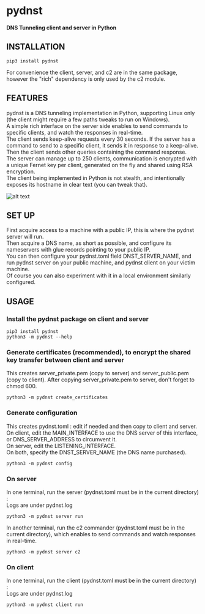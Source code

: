 # pydnst
**DNS Tunneling client and server in Python**

<a name="installation"></a>
## INSTALLATION

    pip3 install pydnst
    
For convenience the client, server, and c2 are in the same package, however the "rich" dependency is only used by the c2 module.

<a name="features"></a>
## FEATURES

pydnst is a DNS tunneling implementation in Python, supporting Linux only (the client might require a few paths tweaks to run on Windows).  
A simple rich interface on the server side enables to send commands to specific clients, and watch the responses in real-time.  
The client sends keep-alive requests every 30 seconds. If the server has a command to send to a specific client, it sends it in response to a keep-alive. Then the client sends other queries containing the command response.  
The server can manage up to 250 clients, communication is encrypted with a unique Fernet key per client, generated on the fly and shared using RSA encryption.  
The client being implemented in Python is not stealth, and intentionally exposes its hostname in clear text (you can tweak that).  

![alt text](https://github.com/mori-b/pydnst/assets/22458480/fbd0e97c-2030-467b-94e0-b0943f1a9b1a)

<a name="setup"></a>
## SET UP

First acquire access to a machine with a public IP, this is where the pydnst server will run.  
Then acquire a DNS name, as short as possible, and configure its nameservers with glue records pointing to your public IP.  
You can then configure your pydnst.toml field DNST_SERVER_NAME, and run pydnst server on your public machine, and pydnst client on your victim machine.  
Of course you can also experiment with it in a local environment similarly configured.  


<a name="usage"></a>
## USAGE

### Install the pydnst package on client and server

    pip3 install pydnst
    python3 -m pydnst --help
    
### Generate certificates (recommended), to encrypt the shared key transfer between client and server
This creates server_private.pem (copy to server) and server_public.pem (copy to client).
After copying server_private.pem to server, don't forget to chmod 600.

    python3 -m pydnst create_certificates
    
### Generate configuration
This creates pydnst.toml : edit if needed and then copy to client and server.  
On client, edit the MAIN_INTERFACE to use the DNS server of this interface, or DNS_SERVER_ADDRESS to circumvent it.  
On server, edit the LISTENING_INTERFACE.  
On both, specify the DNST_SERVER_NAME (the DNS name purchased).  

    python3 -m pydnst config
    
### On server
In one terminal, run the server (pydnst.toml must be in the current directory) :   
Logs are under pydnst.log  

    python3 -m pydnst server run
    
In another terminal, run the c2 commander (pydnst.toml must be in the current directory), which enables to send commands and watch responses in real-time.  

    python3 -m pydnst server c2
    
### On client
In one terminal, run the client (pydnst.toml must be in the current directory) :   
Logs are under pydnst.log  

    python3 -m pydnst client run


    
